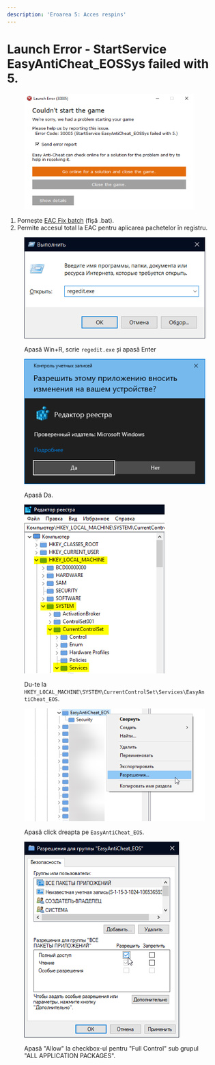 ```yaml
---
description: 'Eroarea 5: Acces respins'
---
```


# Launch Error - StartService EasyAntiCheat\_EOSSys failed with 5.

<figure><img src="../.gitbook/assets/eossysfailedwith5.png" alt="" width="398"><figcaption></figcaption></figure>

1. Pornește [EAC Fix batch](https://github.com/livingflore/BattleBitEACFix/releases) (fișă .bat).
2. Permite accesul total la EAC pentru aplicarea pachetelor în registru.

<div data-full-width="true">

<figure><img src="../.gitbook/assets/runregedit.png" alt=""><figcaption><p>Apasă Win+R, scrie <code>regedit.exe</code> și apasă Enter</p></figcaption></figure>

</div>

<figure><img src="../.gitbook/assets/uacregistry.png" alt=""><figcaption><p>Apasă Da.</p></figcaption></figure>

<figure><img src="../.gitbook/assets/registrypath.png" alt=""><figcaption><p>Du-te la <code>HKEY_LOCAL_MACHINE\SYSTEM\CurrentControlSet\Services\EasyAntiCheat_EOS</code>.</p></figcaption></figure>

<figure><img src="../.gitbook/assets/permissions.png" alt=""><figcaption><p>Apasă click dreapta pe <code>EasyAntiCheat_EOS</code>.</p></figcaption></figure>

<figure><img src="../.gitbook/assets/grantallapp.png" alt=""><figcaption><p>Apasă "Allow" la checkbox-ul pentru "Full Control" sub grupul "ALL APPLICATION PACKAGES".</p></figcaption></figure>

